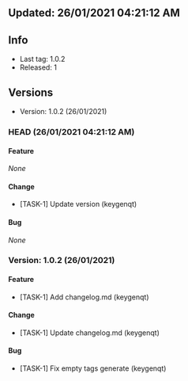 


## Updated: 26/01/2021 04:21:12 AM

## Info

- Last tag: 1.0.2
- Released: 1

## Versions
- Version: 1.0.2 (26/01/2021)


### HEAD (26/01/2021 04:21:12 AM)


#### Feature

*None*

#### Change

* [TASK-1] Update version (keygenqt)

#### Bug

*None*


### Version: 1.0.2 (26/01/2021)


#### Feature

* [TASK-1] Add changelog.md (keygenqt)

#### Change

* [TASK-1] Update changelog.md (keygenqt)

#### Bug

* [TASK-1] Fix empty tags generate (keygenqt)


